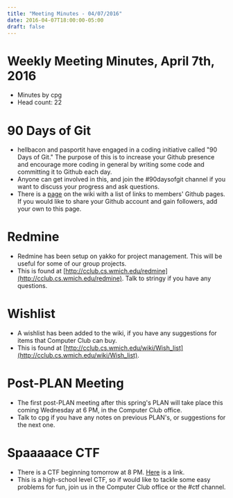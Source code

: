 ```yaml
---
title: "Meeting Minutes - 04/07/2016"
date: 2016-04-07T18:00:00-05:00
draft: false
---
```


# Weekly Meeting Minutes, April 7th, 2016

- Minutes by cpg
- Head count: 22

# 90 Days of Git

- hellbacon and pasportit have engaged in a coding initiative called "90 Days of Git." The purpose of this is to increase your Github presence and encourage more coding in general by writing some code and committing it to Github each day.
- Anyone can get involved in this, and join the #90daysofgit channel if you want to discuss your progress and ask questions.
- There is a [page](https://cclub.cs.wmich.edu/wiki/GitHub_Pages) on the wiki with a list of links to members' Github pages. If you would like to share your Github account and gain followers, add your own to this page.

# Redmine

- Redmine has been setup on yakko for project management. This will be useful for some of our group projects.
- This is found at [http://cclub.cs.wmich.edu/redmine](http://cclub.cs.wmich.edu/redmine). Talk to stringy if you have any questions.

# Wishlist

- A wishlist has been added to the wiki, if you have any suggestions for items that Computer Club can buy.
- This is found at [http://cclub.cs.wmich.edu/wiki/Wish_list](http://cclub.cs.wmich.edu/wiki/Wish_list).

# Post-PLAN Meeting

- The first post-PLAN meeting after this spring's PLAN will take place this coming Wednesday at 6 PM, in the Computer Club office.
- Talk to cpg if you have any notes on previous PLAN's, or suggestions for the next one.

# Spaaaaace CTF

- There is a CTF beginning tomorrow at 8 PM. [Here](https://compete.sctf.io/2016q1/) is a link.
- This is a high-school level CTF, so if would like to tackle some easy problems for fun, join us in the Computer Club office or the #ctf channel.
